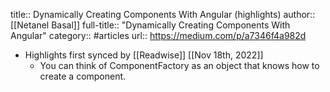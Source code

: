 title:: Dynamically Creating Components With Angular (highlights)
author:: [[Netanel Basal]]
full-title:: "Dynamically Creating Components With Angular"
category:: #articles
url:: https://medium.com/p/a7346f4a982d

- Highlights first synced by [[Readwise]] [[Nov 18th, 2022]]
	- You can think of ComponentFactory as an object that knows how to create a component.